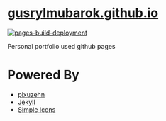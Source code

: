 # [gusrylmubarok.github.io](https://gusrylmubarok.github.io/)

[![pages-build-deployment](https://github.com/gusrylmubarok/gusrylmubarok.github.io/actions/workflows/pages/pages-build-deployment/badge.svg)](https://github.com/gusrylmubarok/gusrylmubarok.github.io/actions/workflows/pages/pages-build-deployment)

Personal portfolio used github pages

# Powered By 

- [pixuzehn](https://github.com/pixyzehn/)
- [Jekyll](https://jekyllrb.com/)
- [Simple Icons](https://simpleicons.org/)
